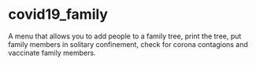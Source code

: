 # covid19_family
A menu that allows you to add people to a family tree, print the tree, put family members in solitary confinement, check for corona contagions and vaccinate family members.
